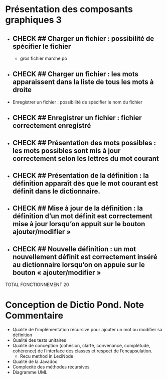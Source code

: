 Présentation des composants graphiques 3
========================================
* ## CHECK ## Charger un fichier : possibilité de spécifier le fichier 
    * gros fichier marche po
* ## CHECK ## Charger un fichier : les mots apparaissent dans la liste de tous les mots à droite
* Enregistrer un fichier : possibilité de spécifier le nom du fichier
* ## CHECK ## Enregistrer un fichier : fichier correctement enregistré
* ## CHECK ## Présentation des mots possibles : les mots possibles sont mis à jour correctement selon les lettres du mot courant
* ## CHECK ## Présentation de la définition : la définition apparaît dès que le mot courant est définit dans le dictionnaire.
* ## CHECK ##  Mise à jour de la définition : la définition d’un mot définit est correctement mise à jour lorsqu’on appuit sur le bouton ajouter/modifier »
* ## CHECK ##  Nouvelle définition : un mot nouvellement définit est correctement inséré au dictionnaire lorsqu’on on appuie sur le bouton « ajouter/modifier »
TOTAL FONCTIONNEMENT 20

Conception de Dictio Pond. Note Commentaire
===========================================
* Qualité de l’implémentation récursive pour ajouter un mot ou modifier sa définition
* Qualité des tests unitaires
* Qualité de conception (cohésion, clarté, convenance, complétude, cohérence) 
    de l’interface des classes et respect de l’encapsulation.
    * Recu method in LexiNode  
* Qualité de la Javadoc
* Complexité des méthodes récursives
* Diagramme UML 